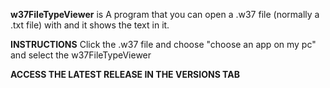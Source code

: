 ****w37FileTypeViewer**** is A program that you can open a .w37 file (normally a .txt file) with and it shows the text in it. 

****INSTRUCTIONS**** Click the .w37 file and choose "choose an app on my pc" and select the w37FileTypeViewer

****ACCESS THE LATEST RELEASE IN THE VERSIONS TAB****
